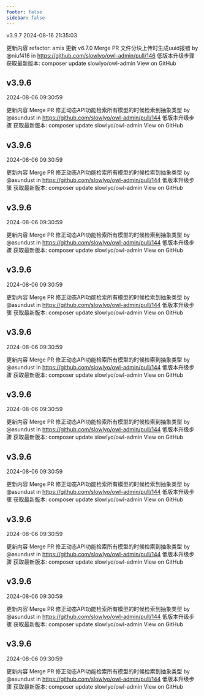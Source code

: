 ```yaml
---
footer: false
sidebar: false
---
```


v3.9.7
2024-08-16 21:35:03

更新内容
refactor: amis 更新 v6.7.0
Merge PR
文件分块上传时生成uuid报错 by @niuf416 in https://github.com/slowlyo/owl-admin/pull/146
低版本升级步骤
获取最新版本: composer update slowlyo/owl-admin
View on GitHub




## v3.9.6
2024-08-06 09:30:59

更新内容
Merge PR
修正动态API功能检索所有模型的时候检索到抽象类型 by @asundust in https://github.com/slowlyo/owl-admin/pull/144
低版本升级步骤
获取最新版本: composer update slowlyo/owl-admin
View on GitHub

## v3.9.6
2024-08-06 09:30:59

更新内容
Merge PR
修正动态API功能检索所有模型的时候检索到抽象类型 by @asundust in https://github.com/slowlyo/owl-admin/pull/144
低版本升级步骤
获取最新版本: composer update slowlyo/owl-admin
View on GitHub
## v3.9.6
2024-08-06 09:30:59

更新内容
Merge PR
修正动态API功能检索所有模型的时候检索到抽象类型 by @asundust in https://github.com/slowlyo/owl-admin/pull/144
低版本升级步骤
获取最新版本: composer update slowlyo/owl-admin
View on GitHub
## v3.9.6
2024-08-06 09:30:59

更新内容
Merge PR
修正动态API功能检索所有模型的时候检索到抽象类型 by @asundust in https://github.com/slowlyo/owl-admin/pull/144
低版本升级步骤
获取最新版本: composer update slowlyo/owl-admin
View on GitHub
## v3.9.6
2024-08-06 09:30:59

更新内容
Merge PR
修正动态API功能检索所有模型的时候检索到抽象类型 by @asundust in https://github.com/slowlyo/owl-admin/pull/144
低版本升级步骤
获取最新版本: composer update slowlyo/owl-admin
View on GitHub
## v3.9.6
2024-08-06 09:30:59

更新内容
Merge PR
修正动态API功能检索所有模型的时候检索到抽象类型 by @asundust in https://github.com/slowlyo/owl-admin/pull/144
低版本升级步骤
获取最新版本: composer update slowlyo/owl-admin
View on GitHub
## v3.9.6
2024-08-06 09:30:59

更新内容
Merge PR
修正动态API功能检索所有模型的时候检索到抽象类型 by @asundust in https://github.com/slowlyo/owl-admin/pull/144
低版本升级步骤
获取最新版本: composer update slowlyo/owl-admin
View on GitHub
## v3.9.6
2024-08-06 09:30:59

更新内容
Merge PR
修正动态API功能检索所有模型的时候检索到抽象类型 by @asundust in https://github.com/slowlyo/owl-admin/pull/144
低版本升级步骤
获取最新版本: composer update slowlyo/owl-admin
View on GitHub
## v3.9.6
2024-08-06 09:30:59

更新内容
Merge PR
修正动态API功能检索所有模型的时候检索到抽象类型 by @asundust in https://github.com/slowlyo/owl-admin/pull/144
低版本升级步骤
获取最新版本: composer update slowlyo/owl-admin
View on GitHub
## v3.9.6
2024-08-06 09:30:59

更新内容
Merge PR
修正动态API功能检索所有模型的时候检索到抽象类型 by @asundust in https://github.com/slowlyo/owl-admin/pull/144
低版本升级步骤
获取最新版本: composer update slowlyo/owl-admin
View on GitHub
